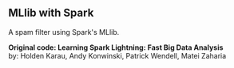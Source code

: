 ## MLlib with Spark

A spam filter using Spark's MLlib. 

<b> Original code: Learning Spark Lightning: Fast Big Data Analysis </b> <br>
by: Holden Karau, Andy Konwinski,
Patrick Wendell, Matei Zaharia
